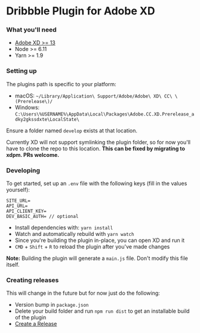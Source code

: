 # Dribbble Plugin for Adobe XD

### What you'll need

- [Adobe XD >= 13](https://www.adobe.com/products/xd.html)
- Node >= 6.11
- Yarn >= 1.9

### Setting up
The plugins path is specific to your platform:

- macOS: `~/Library/Application\ Support/Adobe/Adobe\ XD\ CC\ \(Prerelease\)/`
- Windows: `C:\Users\%USERNAME%\AppData\Local\Packages\Adobe.CC.XD.Prerelease_adky2gkssdxte\LocalState\`

Ensure a folder named `develop` exists at that location.

Currently XD will not support symlinking the plugin folder, so for now you'll have to clone the repo to this location. **This can be fixed by migrating to xdpm. PRs welcome.**

### Developing

To get started, set up an `.env` file with the following keys (fill in the values yourself):

```
SITE_URL=
API_URL=
API_CLIENT_KEY=
DEV_BASIC_AUTH= // optional
```

- Install dependencies with: `yarn install`
- Watch and automatically rebuild with `yarn watch`
- Since you're building the plugin in-place, you can open XD and run it
- `CMD` + `Shift` + `R` to reload the plugin after you've made changes

**Note:** Building the plugin will generate a `main.js` file. Don't modify this file itself.

### Creating releases

This will change in the future but for now just do the following:

- Version bump in `package.json`
- Delete your build folder and run `npm run dist` to get an installable build of the plugin
- [Create a Release](https://github.com/dribbble/dribbble-xd/releases/new)
